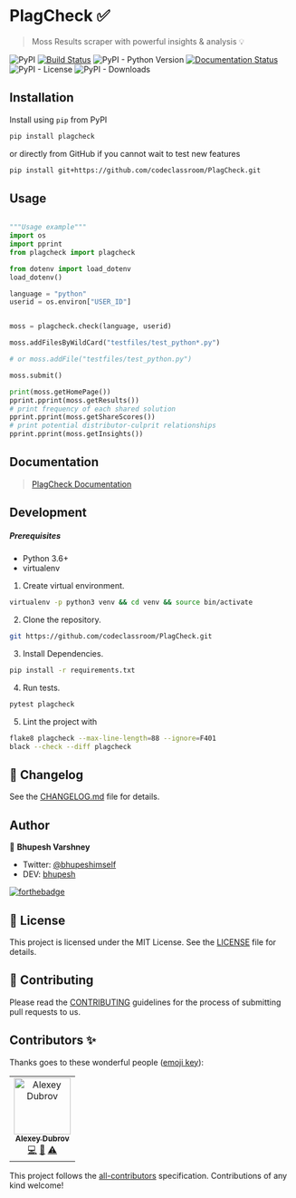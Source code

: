 # PlagCheck ✅

> Moss Results scraper with powerful insights & analysis 💡

![PyPI](https://img.shields.io/pypi/v/plagcheck?color=blue)
[![Build Status](https://travis-ci.org/codeclassroom/PlagCheck.svg?branch=master)](https://travis-ci.org/codeclassroom/PlagCheck)
![PyPI - Python Version](https://img.shields.io/pypi/pyversions/plagcheck)
[![Documentation Status](https://readthedocs.org/projects/plagcheck/badge/?version=latest)](https://plagcheck.readthedocs.io/en/latest/?badge=latest)
![PyPI - License](https://img.shields.io/pypi/l/plagcheck)
![PyPI - Downloads](https://img.shields.io/pypi/dm/plagcheck?color=blue)


## Installation

Install using `pip` from PyPI

```bash
pip install plagcheck
```

or directly from GitHub if you cannot wait to test new features

```bash
pip install git+https://github.com/codeclassroom/PlagCheck.git
```

## Usage

```python

"""Usage example"""
import os
import pprint
from plagcheck import plagcheck

from dotenv import load_dotenv
load_dotenv()

language = "python"
userid = os.environ["USER_ID"]


moss = plagcheck.check(language, userid)

moss.addFilesByWildCard("testfiles/test_python*.py")

# or moss.addFile("testfiles/test_python.py")

moss.submit()

print(moss.getHomePage())
pprint.pprint(moss.getResults())
# print frequency of each shared solution
pprint.pprint(moss.getShareScores())
# print potential distributor-culprit relationships
pprint.pprint(moss.getInsights())
```

## Documentation

> [PlagCheck Documentation](https://plagcheck.readthedocs.io/en/latest/)


## Development

##### Prerequisites
- Python 3.6+
- virtualenv

1. Create virtual environment.
```bash
virtualenv -p python3 venv && cd venv && source bin/activate
```
2. Clone the repository.
```bash
git https://github.com/codeclassroom/PlagCheck.git
```
3. Install Dependencies.
```bash
pip install -r requirements.txt
```
4. Run tests.
```bash
pytest plagcheck
```
5. Lint the project with
```bash
flake8 plagcheck --max-line-length=88 --ignore=F401
black --check --diff plagcheck
```

## 📝 Changelog

See the [CHANGELOG.md](CHANGELOG.md) file for details.


## Author

👥 **Bhupesh Varshney**

- Twitter: [@bhupeshimself](https://twitter.com/bhupeshimself)
- DEV: [bhupesh](https://dev.to/bhupesh)

[![forthebadge](https://forthebadge.com/images/badges/built-with-love.svg)](https://forthebadge.com)

## 📜 License

This project is licensed under the MIT License. See the [LICENSE](LICENSE) file for details.

## 👋 Contributing

Please read the [CONTRIBUTING](CONTRIBUTING.md) guidelines for the process of submitting pull requests to us.


## Contributors ✨

Thanks goes to these wonderful people ([emoji key](https://allcontributors.org/docs/en/emoji-key)):

<!-- ALL-CONTRIBUTORS-LIST:START - Do not remove or modify this section -->
<!-- prettier-ignore -->
<table>
  <tr>
    <td align="center"><a href="https://github.com/vhsw"><img src="https://avatars3.githubusercontent.com/u/7099976?v=4" width="100px;" alt="Alexey Dubrov"/><br /><sub><b>Alexey Dubrov</b></sub></a><br /><a href="https://github.com/codeclassroom/PlagCheck/commits?author=vhsw" title="Code">💻</a> <a href="https://github.com/codeclassroom/PlagCheck/issues?q=author%3Avhsw" title="Bug reports">🐛</a> <a href="https://github.com/codeclassroom/PlagCheck/commits?author=vhsw" title="Tests">⚠️</a></td>
  </tr>
</table>

<!-- ALL-CONTRIBUTORS-LIST:END -->

This project follows the [all-contributors](https://github.com/all-contributors/all-contributors) specification. Contributions of any kind welcome!
